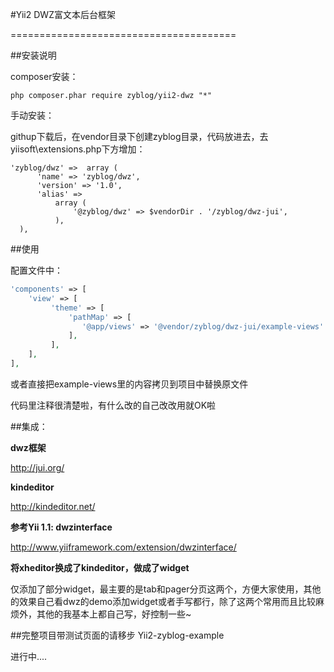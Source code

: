 #Yii2 DWZ富文本后台框架

=======================================

##安装说明

composer安装：

```
php composer.phar require zyblog/yii2-dwz "*"
```

手动安装：

githup下载后，在vendor目录下创建zyblog目录，代码放进去，去yiisoft\extensions.php下方增加：

```
'zyblog/dwz' =>  array (
      'name' => 'zyblog/dwz',
      'version' => '1.0',
      'alias' =>
          array (
              '@zyblog/dwz' => $vendorDir . '/zyblog/dwz-jui',
          ),
  ),
```
##使用

配置文件中：

```php
'components' => [
    'view' => [
         'theme' => [
             'pathMap' => [
                '@app/views' => '@vendor/zyblog/dwz-jui/example-views'
             ],
         ],
    ],
],
```

或者直接把example-views里的内容拷贝到项目中替换原文件

代码里注释很清楚啦，有什么改的自己改改用就OK啦

##集成：

**dwz框架**

http://jui.org/

**kindeditor**

http://kindeditor.net/

**参考Yii 1.1: dwzinterface**

http://www.yiiframework.com/extension/dwzinterface/

**将xheditor换成了kindeditor，做成了widget**

仅添加了部分widget，最主要的是tab和pager分页这两个，方便大家使用，其他的效果自己看dwz的demo添加widget或者手写都行，除了这两个常用而且比较麻烦外，其他的我基本上都自己写，好控制一些~


##完整项目带测试页面的请移步 Yii2-zyblog-example

进行中....

